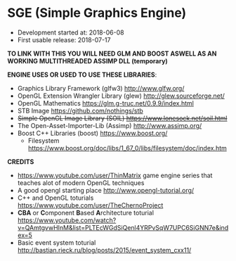 # SGE (Simple Graphics Engine)
* Development started at: 2018-06-08
* First usable release: 2018-07-17

**TO LINK WITH THIS YOU WILL NEED GLM AND BOOST ASWELL AS AN WORKING MULTITHREADED ASSIMP DLL (temporary)**

**ENGINE USES OR USED TO USE THESE LIBRARIES**:
* Graphics Library Framework (glfw3) http://www.glfw.org/
* OpenGL Extension Wrangler Library (glew) http://glew.sourceforge.net/
* OpenGL Mathematics https://glm.g-truc.net/0.9.9/index.html
* STB Image https://github.com/nothings/stb
* ~~Simple OpenGL Image Library (SOIL) https://www.lonesock.net/soil.html~~
* The Open-Asset-Importer-Lib (Assimp) http://www.assimp.org/
* Boost C++ Libraries (boost) https://www.boost.org/ 
  * Filesystem https://www.boost.org/doc/libs/1_67_0/libs/filesystem/doc/index.htm

**CREDITS**
* https://www.youtube.com/user/ThinMatrix game engine series that teaches alot of modern OpenGL techniques
* A good opengl starting place http://www.opengl-tutorial.org/
* C++ and OpenGL toturials https://www.youtube.com/user/TheChernoProject
* **CBA** or **C**omponent **B**ased **A**rchitecture toturial https://www.youtube.com/watch?v=QAmtgvwHInM&list=PLTEcWGdSiQenl4YRPvSqW7UPC6SiGNN7e&index=5
*  Basic event system toturial http://bastian.rieck.ru/blog/posts/2015/event_system_cxx11/
